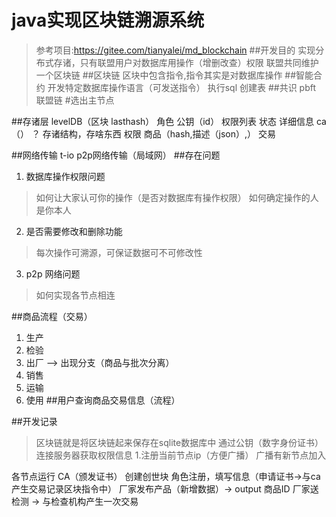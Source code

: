 # java实现区块链溯源系统
> 参考项目:https://gitee.com/tianyalei/md_blockchain
##开发目的
> 实现分布式存诸，只有联盟用户对数据库用操作（增删改查）权限
> 联盟共同维护一个区块链
##区块链
> 区块中包含指令,指令其实是对数据库操作
##智能合约
开发特定数据库操作语言（可发送指令）
执行sql
创建表
##共识
pbft 联盟链
#选出主节点

##存诸层
levelDB（区块 lasthash）
角色
公钥（id）
权限列表
状态
详细信息
ca（）
？ 存诸结构，存啥东西
权限
商品（hash,描述（json）,）
交易

##网络传输
t-io p2p网络传输（局域网）
##存在问题
1. 数据库操作权限问题
> 如何让大家认可你的操作（是否对数据库有操作权限）
> 如何确定操作的人是你本人
2. 是否需要修改和删除功能
> 每次操作可溯源，可保证数据可不可修改性
3. p2p 网络问题
> 如何实现各节点相连

##商品流程（交易）
1. 生产
2. 检验
3. 出厂   --> 出现分支（商品与批次分离）
4. 销售
5. 运输
6. 使用
##用户查询商品交易信息（流程）

##开发记录
> 区块链就是将区块链起来保存在sqlite数据库中
通过公钥（数字身份证书）连接服务器获取权限信息 
1.注册当前节点ip（方便广播） 广播有新节点加入

各节点运行
CA（颁发证书）
创建创世块
角色注册，填写信息（申请证书->与ca产生交易记录区块指令中）
厂家发布产品（新增数据）-> output 商品ID
厂家送检测 -> 与检查机构产生一次交易
